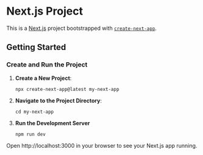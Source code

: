 # Next.js Project

This is a [Next.js](https://nextjs.org) project bootstrapped with
[`create-next-app`](https://nextjs.org/docs/app/api-reference/cli/create-next-app).

## Getting Started

### Create and Run the Project

1. **Create a New Project**:

   ```
   npx create-next-app@latest my-next-app
   ```

2. **Navigate to the Project Directory**:

   ```
   cd my-next-app
   ```

3. **Run the Development Server**

   ```
   npm run dev
   ```

Open http://localhost:3000 in your browser to see your Next.js app running.
